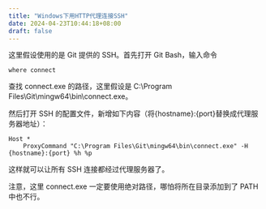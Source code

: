 ```yaml
---
title: "Windows下用HTTP代理连接SSH"
date: 2024-04-23T10:44:18+08:00
draft: false
---
```


这里假设使用的是 Git 提供的 SSH。首先打开 Git Bash，输入命令

```
where connect
```

查找 connect.exe 的路径，这里假设是 C:\Program Files\Git\mingw64\bin\connect.exe。

然后打开 SSH 的配置文件，新增如下内容（将{hostname}:{port}替换成代理服务器地址）：

```
Host *
    ProxyCommand "C:\Program Files\Git\mingw64\bin\connect.exe" -H {hostname}:{port} %h %p
```

这样就可以让所有 SSH 连接都经过代理服务器了。

注意，这里 connect.exe 一定要使用绝对路径，哪怕将所在目录添加到了 PATH 中也不行。
